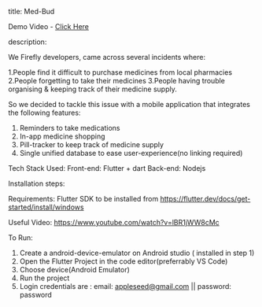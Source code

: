 title: Med-Bud

Demo Video - [Click Here](https://drive.google.com/file/d/1RcGKEqcaCpJSlDqshZFfLdvQiAvG2vh5/view?usp=sharing)

description:

We Firefly developers, came across several incidents where:

1.People find it difficult to purchase medicines from local pharmacies 2.People forgetting to take their medicines
3.People having trouble organising & keeping track of their medicine supply.

So we decided to tackle this issue with a mobile application that integrates the following features:

1. Reminders to take medications
2. In-app medicine shopping
3. Pill-tracker to keep track of medicine supply
4. Single unified database to ease user-experience(no linking required)

Tech Stack Used:
Front-end: Flutter + dart
Back-end: Nodejs

Installation steps:

Requirements:
Flutter SDK to be installed from https://flutter.dev/docs/get-started/install/windows

Useful Video: https://www.youtube.com/watch?v=lBR1jWW8cMc

To Run:

1. Create a android-device-emulator on Android studio ( installed in step 1)
2. Open the Flutter Project in the code editor(preferrably VS Code)
3. Choose device(Android Emulator)
4. Run the project
5. Login credentials are : email: appleseed@gmail.com || password: password
